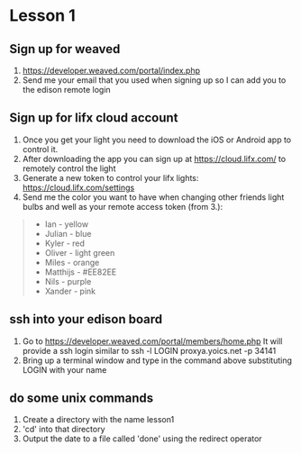 # Lesson 1

## Sign up for weaved
1. https://developer.weaved.com/portal/index.php
2. Send me your email that you used when signing up so I can add you to the edison remote login

## Sign up for lifx cloud account
1. Once you get your light you need to download the iOS or Android app to control it.
2. After downloading the app you can sign up at https://cloud.lifx.com/ to remotely control the light 
3. Generate a new token to control your lifx lights: https://cloud.lifx.com/settings
4. Send me the color you want to have when changing other friends light bulbs and well as your remote access token (from 3.):

> - Ian - yellow
> - Julian - blue
> - Kyler - red
> - Oliver - light green
> - Miles - orange
> - Matthijs - #EE82EE
> - Nils - purple
> - Xander - pink

## ssh into your edison board
1. Go to https://developer.weaved.com/portal/members/home.php
It will provide a ssh login similar to
ssh -l LOGIN proxya.yoics.net -p 34141
2. Bring up a terminal window and type in the command above substituting LOGIN with your name

## do some unix commands
1. Create a directory with the name lesson1
2. 'cd' into that directory
3. Output the date to a file called 'done' using the redirect operator 

